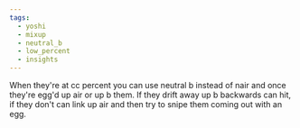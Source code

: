 ```yaml
---
tags:
  - yoshi
  - mixup
  - neutral_b
  - low_percent
  - insights
---
```

When they're at cc percent you can use neutral b instead of nair and once they're egg'd up air or up b them. If they drift away up b backwards can hit, if they don't can link up air and then try to snipe them coming out with an egg.